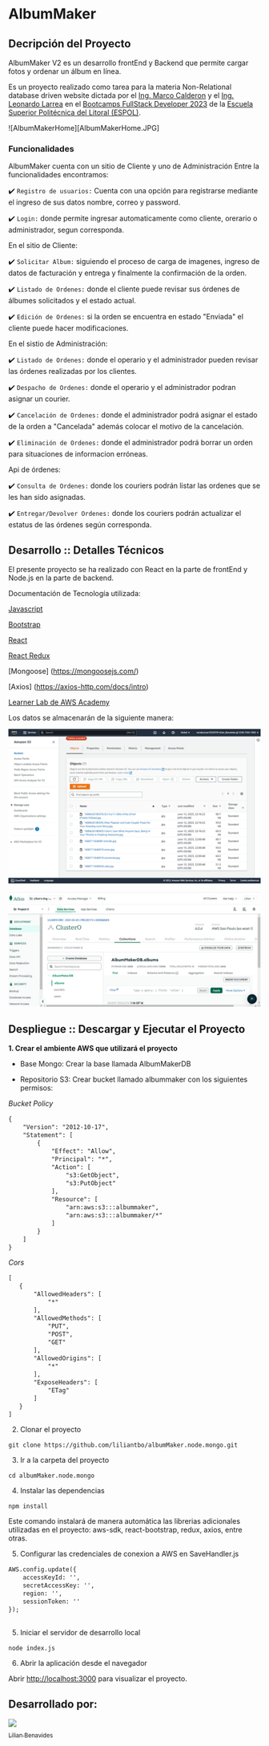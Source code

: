 # AlbumMaker

## Decripción del Proyecto

AlbumMaker V2 es un desarrollo frontEnd y Backend que permite cargar fotos y ordenar un álbum en línea.

Es un proyecto realizado como tarea para la materia Non-Relational database driven website dictada por el [Ing. Marco Calderon](https://www.linkedin.com/in/markoscalderon) y el [Ing. Leonardo Larrea](https://www.linkedin.com/in/leonardolarreadiaz) en el [Bootcamps FullStack Developer 2023](http://www.bootcamps.espol.edu.ec/) de la [Escuela Superior Politécnica del Litoral (ESPOL)](https://www.espol.edu.ec/).

![AlbumMakerHome][AlbumMakerHome.JPG]

### Funcionalidades

AlbumMaker cuenta con un sitio de Cliente y uno de Administración
Entre la funcionalidades encontramos:

:heavy_check_mark: `Registro de usuarios:` Cuenta con una opción para registrarse mediante el ingreso de sus datos nombre, correo y password.

:heavy_check_mark: `Login:` donde permite ingresar automaticamente como cliente, orerario o administrador, segun corresponda.

En el sitio de Cliente:

:heavy_check_mark: `Solicitar Album:` siguiendo el proceso de carga de imagenes, ingreso de datos de facturación y entrega y finalmente la confirmación de la orden.

:heavy_check_mark: `Listado de Ordenes:` donde el cliente puede revisar sus órdenes de álbumes solicitados y el estado actual.

:heavy_check_mark: `Edición de Ordenes:` si la orden se encuentra en estado "Enviada" el cliente puede hacer modificaciones.

En el sistio de Administración:

:heavy_check_mark: `Listado de Ordenes:` donde el operario y el administrador pueden revisar las órdenes realizadas por los clientes.

:heavy_check_mark: `Despacho de Ordenes:` donde el operario y el administrador podran asignar un courier.

:heavy_check_mark: `Cancelación de Ordenes:` donde el administrador podrá asignar el estado de la orden a "Cancelada" además colocar el motivo de la cancelación.

:heavy_check_mark: `Eliminación de Ordenes:` donde el administrador podrá borrar un orden para situaciones de informacion erróneas.

Api de órdenes:

:heavy_check_mark: `Consulta de Ordenes:` donde los couriers podrán listar las ordenes que se les han sido asignadas.

:heavy_check_mark: `Entregar/Devolver Ordenes:` donde los couriers podrán actualizar el estatus de las órdenes según corresponda.

## Desarrollo :: Detalles Técnicos

El presente proyecto se ha realizado con React en la parte de frontEnd y Node.js en la parte de backend.

Documentación de Tecnología utilizada:

[Javascript ](https://developer.mozilla.org/en-US/docs/Web/JavaScript/Reference)

[Bootstrap ](https://getbootstrap.esdocu.com/docs/5.1/getting-started/introduction/)

[React](https://es.react.dev/reference/react)

[React Redux](https://react-redux.js.org/)

[Mongoose] (https://mongoosejs.com/)

[Axios] (https://axios-http.com/docs/intro)

[Learner Lab de AWS Academy](https://awsacademy.instructure.com/)

Los datos se almacenarán de la siguiente manera:

![S3 Data](S3Data.png)

![MongoDb](MongoDB.JPG)

## Despliegue :: Descargar y Ejecutar el Proyecto

**1. Crear el ambiente AWS que utilizará el proyecto**

* Base Mongo: Crear la base llamada AlbumMakerDB

* Repositorio S3: Crear bucket llamado albummaker con los siguientes permisos:
 
_Bucket Policy_
```
{
    "Version": "2012-10-17",
    "Statement": [
        {
            "Effect": "Allow",
            "Principal": "*",
            "Action": [
                "s3:GetObject",
                "s3:PutObject"
            ],
            "Resource": [
                "arn:aws:s3:::albummaker",
                "arn:aws:s3:::albummaker/*"
            ]
        }
    ]
}
```
_Cors_
 ```
 [
    {
        "AllowedHeaders": [
            "*"
        ],
        "AllowedMethods": [
            "PUT",
            "POST",
            "GET"
        ],
        "AllowedOrigins": [
            "*"
        ],
        "ExposeHeaders": [
            "ETag"
        ]
    }
]
 ```
 
2. Clonar el proyecto

 ```
 git clone https://github.com/liliantbo/albumMaker.node.mongo.git
 ```

3. Ir a la carpeta del proyecto

```
cd albumMaker.node.mongo
```

4. Instalar las dependencias

```
npm install
```
Este comando instalará de manera automática las librerias adicionales utilizadas en el proyecto: aws-sdk, react-bootstrap, redux, axios, entre otras.

5. Configurar las credenciales de conexion a AWS en SaveHandler.js

```
AWS.config.update({
    accessKeyId: '',
    secretAccessKey: '',
    region: '',
    sessionToken: ''
});


```
5. Iniciar el servidor de desarrollo local

```
node index.js
```

6. Abrir la aplicación desde el navegador

Abrir [http://localhost:3000](http://localhost:3000) para visualizar el proyecto.

## Desarrollado por:
 [<img src="https://avatars.githubusercontent.com/u/74383265?v=4" width=115><br><sub>Lilian Benavides</sub>](https://github.com/liliantbo)

